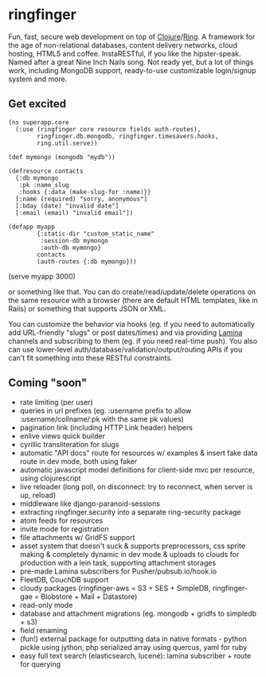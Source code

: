 # ringfinger #
Fun, fast, secure web development on top of [Clojure](http://clojure.org)/[Ring](https://github.com/mmcgrana/ring).
A framework for the age of non-relational databases, content delivery networks, cloud hosting, HTML5 and coffee.
InstaRESTful, if you like the hipster-speak. Named after a great Nine Inch Nails song.
Not ready yet, but a lot of things work, including MongoDB support, ready-to-use customizable login/signup system and more.

## Get excited ##

    (ns superapp.core
      (:use (ringfinger core resource fields auth-routes),
            ringfinger.db.mongodb, ringfinger.timesavers.hooks,
            ring.util.serve))
    
    (def mymongo (mongodb "mydb"))
    
    (defresource contacts
      {:db mymongo
       :pk :name_slug
       :hooks {:data (make-slug-for :name)}}
      [:name (required) "sorry, anonymous"]
      [:bday (date) "invalid date"]
      [:email (email) "invalid email"])
    
    (defapp myapp
            {:static-dir "custom_static_name"
             :session-db mymongo
             :auth-db mymongo}
            contacts
            (auth-routes {:db mymongo}))
    
   (serve myapp 3000)

or something like that. You can do create/read/update/delete operations on the same resource with a browser (there are default HTML templates, like in Rails) or something that supports JSON or XML.

You can customize the behavior via hooks (eg. if you need to automatically add URL-friendly "slugs" or post dates/times) and via providing [Lamina](https://github.com/ztellman/lamina) channels and subscribing to them (eg. if you need real-time push).
You also can use lower-level auth/database/validation/output/routing APIs if you can't fit something into these RESTful constraints.

## Coming "soon" ##

- rate limiting (per user)
- queries in url prefixes (eg. :username prefix to allow :username/collname/:pk with the same pk values)
- pagination link (including HTTP Link header) helpers
- enlive views quick builder
- cyrillic transliteration for slugs
- automatic "API docs" route for resources w/ examples & insert fake data route in dev mode, both using faker
- automatic javascript model definitions for client-side mvc per resource, using clojurescript
- live reloader (long poll, on disconnect: try to reconnect, when server is up, reload)
- middleware like django-paranoid-sessions
- extracting ringfinger.security into a separate ring-security package
- atom feeds for resources
- invite mode for registration
- file attachments w/ GridFS support
- asset system that doesn't suck & supports preprocessors, css sprite making & completely dynamic in dev mode & uploads to clouds for production with a lein task, supporting attachment storages
- pre-made Lamina subscribers for Pusher/pubsub.io/hook.io
- FleetDB, CouchDB support
- cloudy packages (ringfinger-aws = S3 + SES + SimpleDB, ringfinger-gae = Blobstore + Mail + Datastore)
- read-only mode
- database and attachment migrations (eg. mongodb + gridfs to simpledb + s3)
- field renaming
- (fun!) external package for outputting data in native formats - python pickle using jython, php serialized array using quercus, yaml for ruby
- easy full text search (elasticsearch, lucene): lamina subscriber + route for querying
